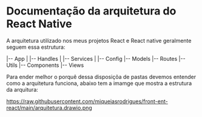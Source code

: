 # Documentação da arquitetura do React Native 

A arquitetura utilizado nos meus projetos React e React native geralmente seguem essa estrutura:

|-- App
|   |-- Handles
|   |-- Services
|   |-- Config
|-- Models
|-- Routes
|-- Utils
|-- Components
|-- Views

Para ender melhor o porquê dessa disposiçõa de pastas devemos entender como a arquitetura funciona, abaixo tem a imamge que mostra a estrutura da arquitura:

https://raw.githubusercontent.com/miqueiasrodrigues/front-ent-react/main/arquitetura.drawio.png
